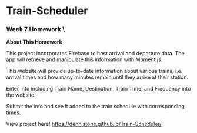 # Train-Scheduler

### Week 7 Homework \
**About This Homework**

This project incorporates Firebase to host arrival and departure data. The app will retrieve and manipulate this information with Moment.js.

This website will provide up-to-date information about various trains, i.e. arrival times and how many minutes remain until they arrive at their station.

Enter info including Train Name, Destination, Train Time, and Frequency into the website.

Submit the info and see it added to the train schedule with corresponding times.

View project here! https://dennistonc.github.io/Train-Scheduler/